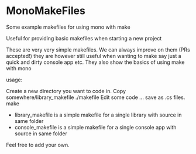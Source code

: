 # MonoMakeFiles

Some example makefiles for using mono with make

Useful for providing basic makefiles when starting a new project

These are very very simple makefiles. We can always improve on them (PRs accepted!) they are however still useful when wanting to make say just a quick and dirty console app etc. They also show the basics of using make with mono

usage:

Create a new directory you want to code in.
Copy somewhere/library_makefile ./makefile
Edit some code ... save as .cs files.
make

- library_makefile is a simple makefile for a single library with source in same folder
- console_makefile is a simple makefile for a single console app with source in same folder

Feel free to add your own.
